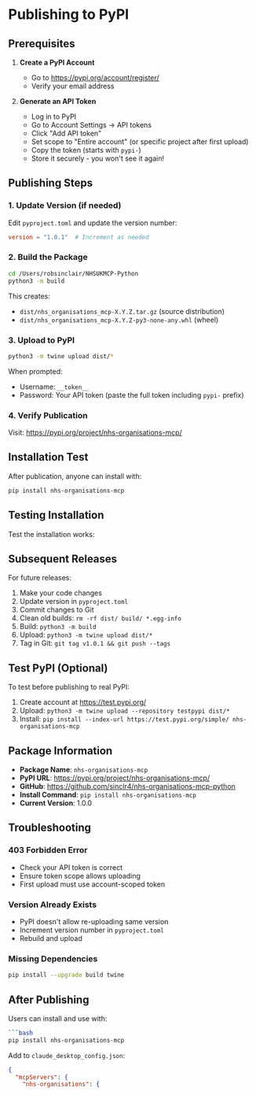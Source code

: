 # Publishing to PyPI

## Prerequisites

1. **Create a PyPI Account**
   - Go to https://pypi.org/account/register/
   - Verify your email address

2. **Generate an API Token**
   - Log in to PyPI
   - Go to Account Settings → API tokens
   - Click "Add API token"
   - Set scope to "Entire account" (or specific project after first upload)
   - Copy the token (starts with `pypi-`)
   - Store it securely - you won't see it again!

## Publishing Steps

### 1. Update Version (if needed)

Edit `pyproject.toml` and update the version number:
```toml
version = "1.0.1"  # Increment as needed
```

### 2. Build the Package

```bash
cd /Users/robsinclair/NHSUKMCP-Python
python3 -m build
```

This creates:
- `dist/nhs_organisations_mcp-X.Y.Z.tar.gz` (source distribution)
- `dist/nhs_organisations_mcp-X.Y.Z-py3-none-any.whl` (wheel)

### 3. Upload to PyPI

```bash
python3 -m twine upload dist/*
```

When prompted:
- Username: `__token__`
- Password: Your API token (paste the full token including `pypi-` prefix)

### 4. Verify Publication

Visit: https://pypi.org/project/nhs-organisations-mcp/

## Installation Test

After publication, anyone can install with:

```bash
pip install nhs-organisations-mcp
```

## Testing Installation

Test the installation works:

## Subsequent Releases

For future releases:

1. Make your code changes
2. Update version in `pyproject.toml`
3. Commit changes to Git
4. Clean old builds: `rm -rf dist/ build/ *.egg-info`
5. Build: `python3 -m build`
6. Upload: `python3 -m twine upload dist/*`
7. Tag in Git: `git tag v1.0.1 && git push --tags`

## Test PyPI (Optional)

To test before publishing to real PyPI:

1. Create account at https://test.pypi.org/
2. Upload: `python3 -m twine upload --repository testpypi dist/*`
3. Install: `pip install --index-url https://test.pypi.org/simple/ nhs-organisations-mcp`

## Package Information

- **Package Name**: `nhs-organisations-mcp`
- **PyPI URL**: https://pypi.org/project/nhs-organisations-mcp/
- **GitHub**: https://github.com/sinclr4/nhs-organisations-mcp-python
- **Install Command**: `pip install nhs-organisations-mcp`
- **Current Version**: 1.0.0

## Troubleshooting

### 403 Forbidden Error
- Check your API token is correct
- Ensure token scope allows uploading
- First upload must use account-scoped token

### Version Already Exists
- PyPI doesn't allow re-uploading same version
- Increment version number in `pyproject.toml`
- Rebuild and upload

### Missing Dependencies
```bash
pip install --upgrade build twine
```

## After Publishing

Users can install and use with:

```bash
```bash
pip install nhs-organisations-mcp
```

Add to `claude_desktop_config.json`:

```json
{
  "mcpServers": {
    "nhs-organisations": {
```
